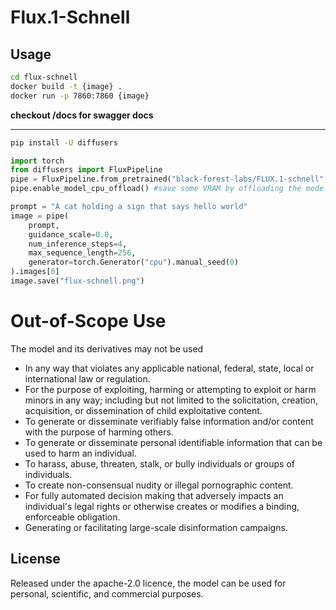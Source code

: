 # Flux.1-Schnell

## Usage

```sh
cd flux-schnell
docker build -t {image} .
docker run -p 7860:7860 {image}
```
**checkout /docs for swagger docs**

---
```sh
pip install -U diffusers
```

```python
import torch
from diffusers import FluxPipeline
pipe = FluxPipeline.from_pretrained("black-forest-labs/FLUX.1-schnell", torch_dtype=torch.bfloat16)
pipe.enable_model_cpu_offload() #save some VRAM by offloading the model to CPU. Remove this if you have enough GPU power

prompt = "A cat holding a sign that says hello world"
image = pipe(
    prompt,
    guidance_scale=0.0,
    num_inference_steps=4,
    max_sequence_length=256,
    generator=torch.Generator("cpu").manual_seed(0)
).images[0]
image.save("flux-schnell.png")
```

# Out-of-Scope Use
The model and its derivatives may not be used

- In any way that violates any applicable national, federal, state, local or international law or regulation.
- For the purpose of exploiting, harming or attempting to exploit or harm minors in any way; including but not limited to the solicitation, creation, acquisition, or dissemination of child exploitative content.
- To generate or disseminate verifiably false information and/or content with the purpose of harming others.
- To generate or disseminate personal identifiable information that can be used to harm an individual.
- To harass, abuse, threaten, stalk, or bully individuals or groups of individuals.
- To create non-consensual nudity or illegal pornographic content.
- For fully automated decision making that adversely impacts an individual's legal rights or otherwise creates or modifies a binding, enforceable obligation.
- Generating or facilitating large-scale disinformation campaigns.

## License
Released under the apache-2.0 licence, the model can be used for personal, scientific, and commercial purposes.